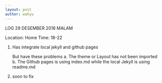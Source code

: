 ```yaml
---
layout: post
author: wahyu
---
```


 LOG 29 DESEMBER 2018 MALAM

Location:  Home
Time:  18-22

1. Has integrate local jekyll and github pages

   But have these problems
   a. The theme or Layout has not been imported
   b. The Github pages is using index.md while the local Jekyll is using readme.md

2. soon to fix 